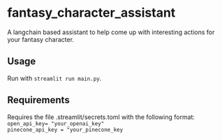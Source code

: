 # fantasy_character_assistant
A langchain based assistant to help come up with interesting actions for your fantasy character.

## Usage
Run with `streamlit run main.py`. 

## Requirements
Requires the file .streamlit/secrets.toml with the following format:<br>
`open_api_key= "your_openai_key"`<br>
`pinecone_api_key = "your_pinecone_key`


